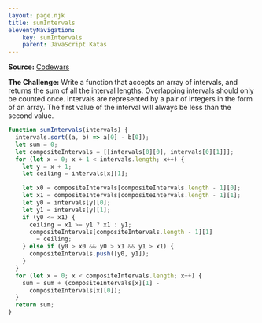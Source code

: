 ```yaml
---
layout: page.njk
title: sumIntervals
eleventyNavigation:
    key: sumIntervals
    parent: JavaScript Katas
---
```


**Source:** [Codewars](https://www.codewars.com/kata/52b7ed099cdc285c300001cd)

**The Challenge:** Write a function that accepts an array of intervals, and returns the sum of all the interval lengths. Overlapping intervals should only be counted once. Intervals are represented by a pair of integers in the form of an array. The first value of the interval will always be less than the second value.

```js
function sumIntervals(intervals) {
  intervals.sort((a, b) => a[0] - b[0]);
  let sum = 0;
  let compositeIntervals = [[intervals[0][0], intervals[0][1]]];
  for (let x = 0; x + 1 < intervals.length; x++) {
    let y = x + 1;
    let ceiling = intervals[x][1];

    let x0 = compositeIntervals[compositeIntervals.length - 1][0];
    let x1 = compositeIntervals[compositeIntervals.length - 1][1];
    let y0 = intervals[y][0];
    let y1 = intervals[y][1];
    if (y0 <= x1) {
      ceiling = x1 >= y1 ? x1 : y1;
      compositeIntervals[compositeIntervals.length - 1][1]
        = ceiling;
    } else if (y0 > x0 && y0 > x1 && y1 > x1) {
      compositeIntervals.push([y0, y1]);
    }
  }
  for (let x = 0; x < compositeIntervals.length; x++) {
    sum = sum + (compositeIntervals[x][1] - 
      compositeIntervals[x][0]);
  }
  return sum;
}
```
